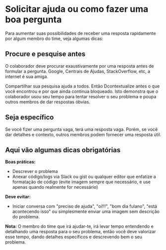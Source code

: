 # Solicitar ajuda ou como fazer uma boa pergunta

Para aumentar suas possibilidades de receber uma resposta rapidamente por algum membro do time, veja algumas dicas:

## Procure e pesquise antes

O colaborador deve procurar exaustivamente por uma resposta antes de formular a pergunta. Google, Centrais de Ajudas, StackOverflow, etc, a internet é sua amiga. 

Compartilhar sua pesquisa ajuda a todos. Então Dcontextualize antes o que você encontrou e por que ainda continua bloqueado. Isto demonstra que o colaborador usou seu tempo para tentar resolver o seu problema e poupa outros membros de dar respostas óbvias.


## Seja específico
Se você fizer uma pergunta vaga, terá uma resposta vaga. Porém, se você dar detalhes e contexto, outros membros podem fornecer uma resposta útil.

## Aqui vão algumas dicas obrigatórias

**Boas práticas:**
- Descrever o problema
- Anexar código/logs via Slack ou gist ou qualquer editor que enfatize a formatação de código (evite imagem sempre que necessário, e use apenas quando realmente for necessário)

**Deve evitar:**
- Iniciar conversa com "preciso de ajuda", "oi!!!", "bom dia fulano", "está acontecendo isso" ou simplesmente enviar uma imagem sem descrição do problema. 
  
**Nota:** O membro do time que irá ajudar-te, irá levar tempo entendendo e detalhando uma resposta para o seu problema, então você deve valorizar esse tempo, dando detalhes específicos e descrevendo bem o seu problema.
